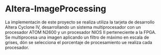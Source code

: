 # Altera-ImageProcessing

La implementacin de este proyecto se realiza utiliza la tarjeta de desarrollo Altera Cyclone IV, desarrollando un sistema
multiprocesador con un procesador ATOM N2600 y un procesador NIOS II perteneciente a la FPGA.
Se multiprocesa una imagen aplicando un filtro de máximo en escala de grises, dón se selecciona el porcentaje de 
procesamiento ue realiza cada procesador.
